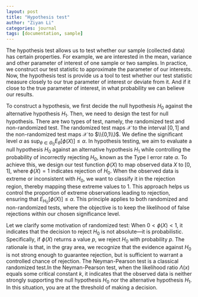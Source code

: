 ```yaml
---
layout: post
title: "Hypothesis test"
author: "Ziyan Li"
categories: journal
tags: [documentation, sample]
---
```

The hypothesis test allows us to test whether our sample (collected data) has certain properties. For example, we are interested in the mean, variance and other parameter of interest of one sample or two samples. In practice, we construct our test statistic to approximate the parameter of our interests. Now, the hypothesis test is provide us a tool to test whether our test statistic measure closely to our true parameter of interest or deviate from it. And if it close to the true parameter of interest, in what probability we can believe our results.

To construct a hypothesis, we first decide the null hypothesis $H_0$ against the alternative hypothesis $H_1$. Then, we need to design the test for null hypothesis.  There are two types of test, namely, the randomized test and non-randomized test. The randomized test maps $\mathscr{X}$ to the interval $[0,1]$ and the non-randomized test maps $\mathscr{X}$ to $\\{0,1\\}$. We define the significant level $\alpha$ as $\sup_{\theta \in \Theta_0} E_{\theta}[\phi(X)] \leq \alpha$. In hypothesis testing, we aim to evaluate a null hypothesis $H_0$ against an alternative hypothesis $H_1$ while controlling the probability of incorrectly rejecting $H_0$, known as the Type I error rate $\alpha$. To achieve this, we design our test function $\phi(X)$ to map observed data $X$ to $[0, 1]$, where $\phi(X) = 1$ indicates rejection of $H_0$. When the observed data is extreme or inconsistent with $H_0$, we want to classify it in the rejection region, thereby mapping these extreme values to $1$. This approach helps us control the proportion of extreme observations leading to rejection, ensuring that $E_{H_0}[\phi(X)] \leq \alpha$. This principle applies to both randomized and non-randomized tests, where the objective is to keep the likelihood of false rejections within our chosen significance level. 

Let we clarify some motivation of randomized test: When $0 < \phi(X) < 1$, it indicates that the decision to reject $H_0$ is not absolute—it is probabilistic. Specifically, if $\phi(X)$ returns a value $p$, we reject $H_0$ with probability $p$. The rationale is that, in the gray area, we recognize that the evidence against $H_0$ is not strong enough to guarantee rejection, but is sufficient to warrant a controlled chance of rejection. The Neyman-Pearson test is a classical randomized test.In the Neyman-Pearson test, when the likelihood ratio $\Lambda(x)$ equals some critical constant $k$, it indicates that the observed data is neither strongly supporting the null hypothesis $H_0$ nor the alternative hypothesis $H_1$. In this situation, you are at the threshold of making a decision.


